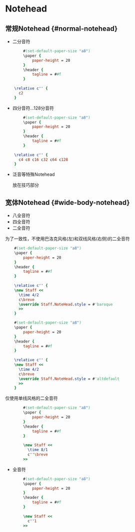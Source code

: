 # Notehead
## 常规Notehead {#normal-notehead}
  * 二分音符

```lilypond
        #(set-default-paper-size "a8")
        \paper {
            paper-height = 20
        }
        \header {
            tagline = ##f
        }
            
    \relative c'' {
      c2
    }
```

  * 四分音符...128分音符

```lilypond
        #(set-default-paper-size "a8")
        \paper {
            paper-height = 20
        }
        \header {
            tagline = ##f
        }
            
    \relative c'' {
      c4 c8 c16 c32 c64 c128
    }
```
  * 泛音等特殊Notehead

    放在技巧部分

## 宽体Notehead {#wide-body-notehead}
  * 八全音符
  * 四全音符
  * 二全音符

为了一致性，不使用巴洛克风格(左)和双线风格(右侧)的二全音符

```lilypond
    #(set-default-paper-size "a8")
    \paper {
        paper-height = 20
    }
    \header {
        tagline = ##f
    }
            
    \relative c'' {
    \new Staff <<
      \time 4/2
      c\breve
      \override Staff.NoteHead.style = #'baroque
      >>
    }
```
```lilypond
    #(set-default-paper-size "a8")
    \paper {
        paper-height = 20
    }
    \header {
        tagline = ##f
    }
            
    \relative c'' {
    \new Staff <<
      \time 4/2
      c\breve
      \override Staff.NoteHead.style = #'altdefault
      >>
    }
```
仅使用单线风格的二全音符
```lilypond
        #(set-default-paper-size "a8")
        \paper {
            paper-height = 20
        }
        \header {
            tagline = ##f
        }
            
        \new Staff <<
          \time 8/1
          c''\breve
        >>
```

  * 全音符

```lilypond
        #(set-default-paper-size "a8")
        \paper {
            paper-height = 20
        }
        \header {
            tagline = ##f
        }
            
        \new Staff <<
          c''1
        >>
```
